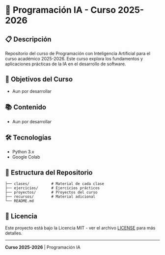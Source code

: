 # 🤖 Programación IA - Curso 2025-2026

## 📋 Descripción

Repositorio del curso de Programación con Inteligencia Artificial para el curso académico 2025-2026. Este curso explora los fundamentos y aplicaciones prácticas de la IA en el desarrollo de software.

## 🎯 Objetivos del Curso

- Aun por desarrollar

## 📚 Contenido

- Aun por desarrollar

## 🛠️ Tecnologías

- Python 3.x
- Google Colab

## 📖 Estructura del Repositorio

```
├── clases/          # Material de cada clase
├── ejercicios/      # Ejercicios prácticos
├── proyectos/       # Proyectos del curso
├── recursos/        # Material adicional
└── README.md
```

## 📝 Licencia

Este proyecto está bajo la Licencia MIT - ver el archivo [LICENSE](LICENSE) para más detalles.

---

**Curso 2025-2026** | Programación IA
